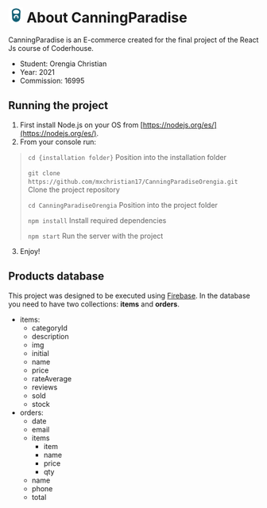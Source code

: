 # <img src="public/logo192.png" width="30" height="30"> About CanningParadise

CanningParadise is an E-commerce created for the final project of the React Js course of Coderhouse.

  - Student: Orengia Christian
  - Year: 2021
  - Commission: 16995

## Running the project

1. First install Node.js on your OS from [https://nodejs.org/es/](https://nodejs.org/es/).
2. From your console run:

> `cd {installation folder}` Position into the installation folder
>
> `git clone https://github.com/mxchristian17/CanningParadiseOrengia.git` Clone the project repository
>
> `cd CanningParadiseOrengia` Position into the project folder
>
> `npm install` Install required dependencies
>
> `npm start` Run the server with the project
    
3. Enjoy!

## Products database

This project was designed to be executed using [Firebase](https://firebase.google.com/). In the database you need to have two collections: **items** and **orders**.
  - items:
    - categoryId
    - description
    - img
    - initial
    - name
    - price
    - rateAverage
    - reviews
    - sold
    - stock
  - orders:
    - date
    - email
    - items
      - item
      - name
      - price
      - qty
    - name
    - phone
    - total
